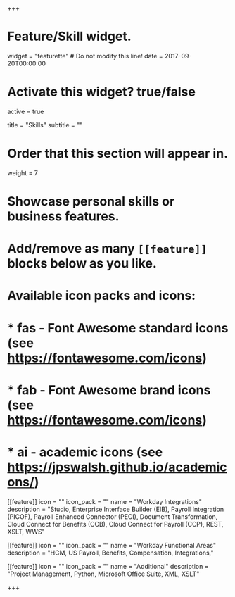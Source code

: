 +++
# Feature/Skill widget.
widget = "featurette"  # Do not modify this line!
date = 2017-09-20T00:00:00

# Activate this widget? true/false
active = true

title = "Skills"
subtitle = ""

# Order that this section will appear in.
weight = 7

# Showcase personal skills or business features.
# 
# Add/remove as many `[[feature]]` blocks below as you like.
# 
# Available icon packs and icons:
# * fas - Font Awesome standard icons (see https://fontawesome.com/icons)
# * fab - Font Awesome brand icons (see https://fontawesome.com/icons)
# * ai - academic icons (see https://jpswalsh.github.io/academicons/)

[[feature]]
  icon = ""
  icon_pack = ""
  name = "Workday Integrations"
  description = "Studio, Enterprise Interface Builder (EIB), Payroll Integration (PICOF), Payroll Enhanced Connector (PECI), Document Transformation, Cloud Connect for Benefits (CCB), Cloud Connect for Payroll (CCP), REST, XSLT, WWS"
  
[[feature]]
  icon = ""
  icon_pack = ""
  name = "Workday Functional Areas"
  description = "HCM, US Payroll, Benefits, Compensation, Integrations,"  
  
[[feature]]
  icon = ""
  icon_pack = ""
  name = "Additional"
  description = "Project Management, Python, Microsoft Office Suite, XML, XSLT"

+++
